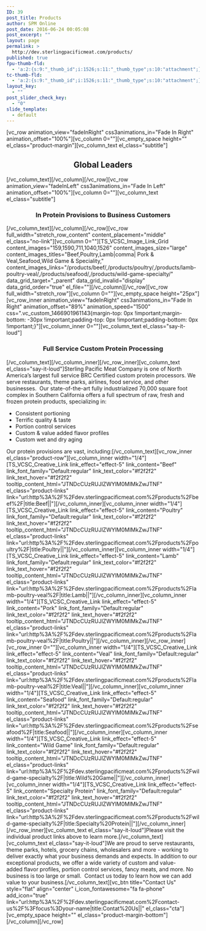 ```yaml
---
ID: 39
post_title: Products
author: SPM Online
post_date: 2016-06-24 00:05:08
post_excerpt: ""
layout: page
permalink: >
  http://dev.sterlingpacificmeat.com/products/
published: true
fpu-thumb-fld:
  - 'a:2:{s:9:"_thumb_id";i:1526;s:11:"_thumb_type";s:10:"attachment";}'
tc-thumb-fld:
  - 'a:2:{s:9:"_thumb_id";i:1526;s:11:"_thumb_type";s:10:"attachment";}'
layout_key:
  - ""
post_slider_check_key:
  - "0"
slide_template:
  - default
---
```

[vc_row animation_view="fadeInRight" css3animations_in="Fade In Right" animation_offset="100%"][vc_column 0=""][vc_empty_space height="" el_class="product-margin"][vc_column_text el_class="subtitle"]
<h2 style="text-align: center;">Global Leaders</h2>
[/vc_column_text][/vc_column][/vc_row][vc_row animation_view="fadeInLeft" css3animations_in="Fade In Left" animation_offset="100%"][vc_column 0=""][vc_column_text el_class="subtitle"]
<h3 style="text-align: center;">In Protein Provisions to Business Customers</h3>
[/vc_column_text][/vc_column][/vc_row][vc_row full_width="stretch_row_content" content_placement="middle" el_class="no-link"][vc_column 0=""][TS_VCSC_Image_Link_Grid content_images="159,1590,711,1040,1526" content_images_size="large" content_images_titles="Beef,Poultry,Lamb|comma| Pork & Veal,Seafood,Wild Game & Speciality," content_images_links="/products/beef/,/products/poultry/,/products/lamb-poultry-veal/,/products/seafood/,/products/wild-game-specialty/" data_grid_target="_parent" data_grid_invalid="display" data_grid_order="true" el_file=""][/vc_column][/vc_row][vc_row full_width="stretch_row"][vc_column 0=""][vc_empty_space height="25px"][vc_row_inner animation_view="fadeInRight" css3animations_in="Fade In Right" animation_offset="89%" animation_speed="1500" css=".vc_custom_1466901961143{margin-top: 0px !important;margin-bottom: -30px !important;padding-top: 0px !important;padding-bottom: 0px !important;}"][vc_column_inner 0=""][vc_column_text el_class="say-it-loud"]
<h3 style="text-align: center;">Full Service Custom Protein Processing</h3>
[/vc_column_text][/vc_column_inner][/vc_row_inner][vc_column_text el_class="say-it-loud"]Sterling Pacific Meat Company is one of North America’s largest full service BRC Certified custom protein processors. We serve restaurants, theme parks, airlines, food service, and other businesses.  Our state-of-the-art fully industrialized 70,000 square foot complex in Southern California offers a full spectrum of raw, fresh and frozen protein products, specializing in:
<ul>
 	<li>Consistent portioning</li>
 	<li>Terrific quality &amp; taste</li>
 	<li>Portion control services</li>
 	<li>Custom &amp; value added flavor profiles</li>
 	<li>Custom wet and dry aging</li>
</ul>
Our protein provisions are vast, including:[/vc_column_text][vc_row_inner el_class="product-row"][vc_column_inner width="1/4"][TS_VCSC_Creative_Link link_effect="effect-5" link_content="Beef" link_font_family="Default:regular" link_text_color="#f2f2f2" link_text_hover="#f2f2f2" tooltip_content_html="JTNDcCUzRUJlZWYlM0MlMkZwJTNF" el_class="product-links" link="url:http%3A%2F%2Fdev.sterlingpacificmeat.com%2Fproducts%2Fbeef%2F|title:Beef||"][/vc_column_inner][vc_column_inner width="1/4"][TS_VCSC_Creative_Link link_effect="effect-5" link_content="Poultry" link_font_family="Default:regular" link_text_color="#f2f2f2" link_text_hover="#f2f2f2" tooltip_content_html="JTNDcCUzRUJlZWYlM0MlMkZwJTNF" el_class="product-links" link="url:http%3A%2F%2Fdev.sterlingpacificmeat.com%2Fproducts%2Fpoultry%2F|title:Poultry||"][/vc_column_inner][vc_column_inner width="1/4"][TS_VCSC_Creative_Link link_effect="effect-5" link_content="Lamb" link_font_family="Default:regular" link_text_color="#f2f2f2" link_text_hover="#f2f2f2" tooltip_content_html="JTNDcCUzRUJlZWYlM0MlMkZwJTNF" el_class="product-links" link="url:http%3A%2F%2Fdev.sterlingpacificmeat.com%2Fproducts%2Flamb-poultry-veal%2F|title:Lamb||"][/vc_column_inner][vc_column_inner width="1/4"][TS_VCSC_Creative_Link link_effect="effect-5" link_content="Pork" link_font_family="Default:regular" link_text_color="#f2f2f2" link_text_hover="#f2f2f2" tooltip_content_html="JTNDcCUzRUJlZWYlM0MlMkZwJTNF" el_class="product-links" link="url:http%3A%2F%2Fdev.sterlingpacificmeat.com%2Fproducts%2Flamb-poultry-veal%2F|title:Poultry||"][/vc_column_inner][/vc_row_inner][vc_row_inner 0=""][vc_column_inner width="1/4"][TS_VCSC_Creative_Link link_effect="effect-5" link_content="Veal" link_font_family="Default:regular" link_text_color="#f2f2f2" link_text_hover="#f2f2f2" tooltip_content_html="JTNDcCUzRUJlZWYlM0MlMkZwJTNF" el_class="product-links" link="url:http%3A%2F%2Fdev.sterlingpacificmeat.com%2Fproducts%2Flamb-poultry-veal%2F|title:Veal||"][/vc_column_inner][vc_column_inner width="1/4"][TS_VCSC_Creative_Link link_effect="effect-5" link_content="Seafood" link_font_family="Default:regular" link_text_color="#f2f2f2" link_text_hover="#f2f2f2" tooltip_content_html="JTNDcCUzRUJlZWYlM0MlMkZwJTNF" el_class="product-links" link="url:http%3A%2F%2Fdev.sterlingpacificmeat.com%2Fproducts%2Fseafood%2F|title:Seafood||"][/vc_column_inner][vc_column_inner width="1/4"][TS_VCSC_Creative_Link link_effect="effect-5" link_content="Wild Game" link_font_family="Default:regular" link_text_color="#f2f2f2" link_text_hover="#f2f2f2" tooltip_content_html="JTNDcCUzRUJlZWYlM0MlMkZwJTNF" el_class="product-links" link="url:http%3A%2F%2Fdev.sterlingpacificmeat.com%2Fproducts%2Fwild-game-specialty%2F|title:Wild%20Game||"][/vc_column_inner][vc_column_inner width="1/4"][TS_VCSC_Creative_Link link_effect="effect-5" link_content="Specialty Protein" link_font_family="Default:regular" link_text_color="#f2f2f2" link_text_hover="#f2f2f2" tooltip_content_html="JTNDcCUzRUJlZWYlM0MlMkZwJTNF" el_class="product-links" link="url:http%3A%2F%2Fdev.sterlingpacificmeat.com%2Fproducts%2Fwild-game-specialty%2F|title:Specialty%20Protein||"][/vc_column_inner][/vc_row_inner][vc_column_text el_class="say-it-loud"]Please visit the individual product links above to learn more.[/vc_column_text][vc_column_text el_class="say-it-loud"]We are proud to serve restaurants, theme parks, hotels, grocery chains, wholesalers and more - working to deliver exactly what your business demands and expects. In addition to our exceptional products, we offer a wide variety of custom and value-added flavor profiles, portion control services, fancy meats, and more. No business is too large or small.  Contact us today to learn how we can add value to your business.[/vc_column_text][vc_btn title="Contact Us" style="flat" align="center" i_icon_fontawesome="fa fa-phone" add_icon="true" link="url:http%3A%2F%2Fdev.sterlingpacificmeat.com%2Fcontact-us%2F%3Ffocus%3Dyour-name|title:Contat%20Us||" el_class="cta"][vc_empty_space height="" el_class="product-margin-bottom"][/vc_column][/vc_row]